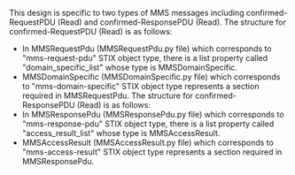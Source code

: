 This design is specific to two types of MMS messages including confirmed-RequestPDU (Read) and confirmed-ResponsePDU (Read).
The structure for confirmed-RequestPDU (Read) is as follows:
* In MMSRequestPdu (MMSRequestPdu.py file) which corresponds to "mms-request-pdu" STIX object type, there is a list property called "domain_specific_list" whose type is MMSDomainSpecific.
* MMSDomainSpecific (MMSDomainSpecific.py file) which corresponds to "mms-domain-specific" STIX object type represents a section required in MMSRequestPdu.
The structure for confirmed-ResponsePDU (Read) is as follows:
* In MMSResponsePdu (MMSResponsePdu.py file) which corresponds to "mms-response-pdu" STIX object type, there is a list property called "access_result_list" whose type is MMSAccessResult.
* MMSAccessResult (MMSAccessResult.py file) which corresponds to "mms-access-result" STIX object type represents a section required in MMSResponsePdu.
